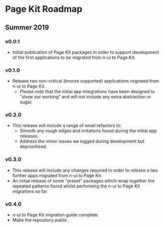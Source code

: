 # Page Kit Roadmap

## Summer 2019

### v0.0.1

- Initial publication of Page Kit packages in order to support development of the first applications to be migrated from n-ui to Page Kit.

### v0.1.0

- Release two non-critical (bronze supported) applications migrated from n-ui to Page Kit.
  - _Please note_ that the initial app integrations have been designed to "show our working" and will not include any extra abstraction or sugar.

### v0.2.0

- This release will include a range of small refactors to:
  - Smooth any rough edges and irritations found during the initial app releases.
  - Address the minor issues we logged during development but deprioritised.

### v0.3.0

- This release will include any changes required in order to release a two further apps migrated from n-ui to Page Kit.
- An initial release of some "preset" packages which wrap together the repeated patterns found whilst performing the n-ui to Page Kit migrations so far.

### v0.4.0

- n-ui to Page Kit migration guide complete.
- Make the repository public.
